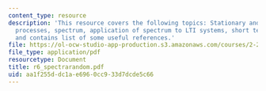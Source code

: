 ```yaml
---
content_type: resource
description: 'This resource covers the following topics: Stationary and Ergodic random
  processes, spectrum, application of spectrum to LTI systems, short term statistics,
  and contains list of some useful references.'
file: https://ol-ocw-studio-app-production.s3.amazonaws.com/courses/2-22-design-principles-for-ocean-vehicles-13-42-spring-2005/aa1f255ddc1ae6960cc933d7dcde5c66_r6_spectrarandom.pdf
file_type: application/pdf
resourcetype: Document
title: r6_spectrarandom.pdf
uid: aa1f255d-dc1a-e696-0cc9-33d7dcde5c66
---
```

